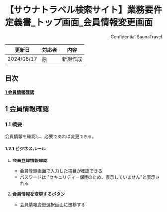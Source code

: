 # 【サウナトラベル検索サイト】業務要件定義書\_トップ画面\_会員情報変更画面

<div style="text-align: right;">
Confidential SaunaTravel
</div>

|更新日|対応者|内容|
|-|-|-|
| 2024/08/17 | 原 | 新規作成 |

## 目次
#### [1 会員情報確認](#anchor1)

<a id="anchor1"></a>

## 1 会員情報確認

### 1.1 概要

会員情報を確認し、必要であれば変更できる。

#### 1.2.1 ビジネスルール

1. **会員登録情報確認**
   - 会員登録画面で入力した項目が確認できる
   - パスワードは "セキュリティー保護のため、表示していません"と表示される

2. **会員情報を変更するボタン**
   - 会員情報変更選択画面に遷移する
